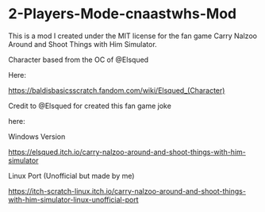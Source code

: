 # 2-Players-Mode-cnaastwhs-Mod
This is a mod I created under the MIT license for the fan game Carry Nalzoo Around and Shoot Things with Him Simulator.

Character based from the OC of @Elsqued

Here: 

https://baldisbasicsscratch.fandom.com/wiki/Elsqued_(Character)


Credit to @Elsqued for created this fan game joke

here:

Windows Version

https://elsqued.itch.io/carry-nalzoo-around-and-shoot-things-with-him-simulator

Linux Port (Unofficial but made by me)

https://itch-scratch-linux.itch.io/carry-nalzoo-around-and-shoot-things-with-him-simulator-linux-unofficial-port
